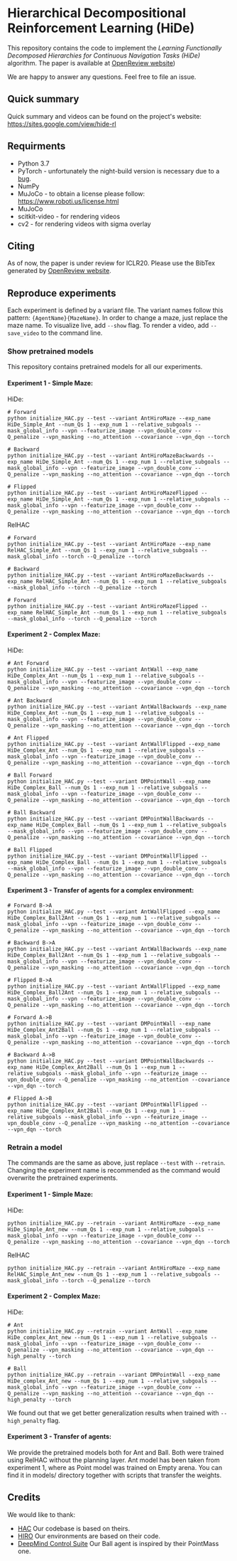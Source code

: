 #  Hierarchical Decompositional Reinforcement Learning (HiDe)
This repository contains the code to implement the *Learning Functionally Decomposed Hierarchies for Continuous Navigation Tasks (HiDe)* algorithm. 
The paper is available at [OpenReview website](https://openreview.net/forum?id=r1nSxrKPH))

We are happy to answer any questions. Feel free to file an issue.

## Quick summary 
Quick summary and videos can be found on the project's website: https://sites.google.com/view/hide-rl

## Requirments
* Python 3.7
* PyTorch - unfortunately the night-build version is necessary due to a [bug](https://github.com/pytorch/pytorch/issues/24403). 
* NumPy
* MuJoCo - to obtain a license please follow: https://www.roboti.us/license.html
* MuJoCo
* scitkit-video - for rendering videos
* cv2 - for rendering videos with sigma overlay

## Citing
As of now, the paper is under review for ICLR20. Please use the BibTex generated by [OpenReview website](https://openreview.net/forum?id=r1nSxrKPH). 

## Reproduce experiments 
Each experiment is defined by a variant file. The variant names follow this pattern: `{AgentName}{MazeName}`. In order to change a maze, just replace the maze name.
To visualize live, add `--show` flag. To render a video, add `--save_video` to the command line.

### Show pretrained models
This repository contains pretrained models for all our experiments.

#### Experiment 1 - Simple Maze:
HiDe:

```
# Forward
python initialize_HAC.py --test --variant AntHiroMaze --exp_name HiDe_Simple_Ant --num_Qs 1 --exp_num 1 --relative_subgoals --mask_global_info --vpn --featurize_image --vpn_double_conv --Q_penalize --vpn_masking --no_attention --covariance --vpn_dqn --torch

# Backward
python initialize_HAC.py --test --variant AntHiroMazeBackwards --exp_name HiDe_Simple_Ant --num_Qs 1 --exp_num 1 --relative_subgoals --mask_global_info --vpn --featurize_image --vpn_double_conv --Q_penalize --vpn_masking --no_attention --covariance --vpn_dqn --torch

# Flipped
python initialize_HAC.py --test --variant AntHiroMazeFlipped --exp_name HiDe_Simple_Ant --num_Qs 1 --exp_num 1 --relative_subgoals --mask_global_info --vpn --featurize_image --vpn_double_conv --Q_penalize --vpn_masking --no_attention --covariance --vpn_dqn --torch

```

RelHAC

```
# Forward
python initialize_HAC.py --test --variant AntHiroMaze --exp_name RelHAC_Simple_Ant --num_Qs 1 --exp_num 1 --relative_subgoals --mask_global_info --torch --Q_penalize --torch

# Backward
python initialize_HAC.py --test --variant AntHiroMazeBackwards --exp_name RelHAC_Simple_Ant --num_Qs 1 --exp_num 1 --relative_subgoals --mask_global_info --torch --Q_penalize --torch

# Forward
python initialize_HAC.py --test --variant AntHiroMazeFlipped --exp_name RelHAC_Simple_Ant --num_Qs 1 --exp_num 1 --relative_subgoals --mask_global_info --torch --Q_penalize --torch
```

#### Experiment 2 - Complex Maze:
HiDe:

```
# Ant Forward
python initialize_HAC.py --test --variant AntWall --exp_name HiDe_Complex_Ant --num_Qs 1 --exp_num 1 --relative_subgoals --mask_global_info --vpn --featurize_image --vpn_double_conv --Q_penalize --vpn_masking --no_attention --covariance --vpn_dqn --torch

# Ant Backward
python initialize_HAC.py --test --variant AntWallBackwards --exp_name HiDe_Complex_Ant --num_Qs 1 --exp_num 1 --relative_subgoals --mask_global_info --vpn --featurize_image --vpn_double_conv --Q_penalize --vpn_masking --no_attention --covariance --vpn_dqn --torch

# Ant Flipped
python initialize_HAC.py --test --variant AntWallFlipped --exp_name HiDe_Complex_Ant --num_Qs 1 --exp_num 1 --relative_subgoals --mask_global_info --vpn --featurize_image --vpn_double_conv --Q_penalize --vpn_masking --no_attention --covariance --vpn_dqn --torch

```

```
# Ball Forward
python initialize_HAC.py --test --variant DMPointWall --exp_name HiDe_Complex_Ball --num_Qs 1 --exp_num 1 --relative_subgoals --mask_global_info --vpn --featurize_image --vpn_double_conv --Q_penalize --vpn_masking --no_attention --covariance --vpn_dqn --torch

# Ball Backward
python initialize_HAC.py --test --variant DMPointWallBackwards --exp_name HiDe_Complex_Ball --num_Qs 1 --exp_num 1 --relative_subgoals --mask_global_info --vpn --featurize_image --vpn_double_conv --Q_penalize --vpn_masking --no_attention --covariance --vpn_dqn --torch

# Ball Flipped
python initialize_HAC.py --test --variant DMPointWallFlipped --exp_name HiDe_Complex_Ball --num_Qs 1 --exp_num 1 --relative_subgoals --mask_global_info --vpn --featurize_image --vpn_double_conv --Q_penalize --vpn_masking --no_attention --covariance --vpn_dqn --torch

```

#### Experiment 3 - Transfer of agents for a complex environment:

```
# Forward B->A
python initialize_HAC.py --test --variant AntWallFlipped --exp_name HiDe_Complex_Ball2Ant --num_Qs 1 --exp_num 1 --relative_subgoals --mask_global_info --vpn --featurize_image --vpn_double_conv --Q_penalize --vpn_masking --no_attention --covariance --vpn_dqn --torch

# Backward B->A
python initialize_HAC.py --test --variant AntWallBackwards --exp_name HiDe_Complex_Ball2Ant --num_Qs 1 --exp_num 1 --relative_subgoals --mask_global_info --vpn --featurize_image --vpn_double_conv --Q_penalize --vpn_masking --no_attention --covariance --vpn_dqn --torch

# Flipped B->A
python initialize_HAC.py --test --variant AntWallFlipped --exp_name HiDe_Complex_Ball2Ant --num_Qs 1 --exp_num 1 --relative_subgoals --mask_global_info --vpn --featurize_image --vpn_double_conv --Q_penalize --vpn_masking --no_attention --covariance --vpn_dqn --torch

# Forward A->B
python initialize_HAC.py --test --variant DMPointWall --exp_name HiDe_Complex_Ant2Ball --num_Qs 1 --exp_num 1 --relative_subgoals --mask_global_info --vpn --featurize_image --vpn_double_conv --Q_penalize --vpn_masking --no_attention --covariance --vpn_dqn --torch

# Backward A->B
python initialize_HAC.py --test --variant DMPointWallBackwards --exp_name HiDe_Complex_Ant2Ball --num_Qs 1 --exp_num 1 --relative_subgoals --mask_global_info --vpn --featurize_image --vpn_double_conv --Q_penalize --vpn_masking --no_attention --covariance --vpn_dqn --torch

# Flipped A->B
python initialize_HAC.py --test --variant DMPointWallFlipped --exp_name HiDe_Complex_Ant2Ball --num_Qs 1 --exp_num 1 --relative_subgoals --mask_global_info --vpn --featurize_image --vpn_double_conv --Q_penalize --vpn_masking --no_attention --covariance --vpn_dqn --torch
```

### Retrain a model
The commands are the same as above, just replace `--test` with `--retrain`. Changing the experiment name is recommended as the command would overwrite the pretrained experiments.

#### Experiment 1 - Simple Maze:
HiDe:

```
python initialize_HAC.py --retrain --variant AntHiroMaze --exp_name HiDe_Simple_Ant_new --num_Qs 1 --exp_num 1 --relative_subgoals --mask_global_info --vpn --featurize_image --vpn_double_conv --Q_penalize --vpn_masking --no_attention --covariance --vpn_dqn --torch
```

RelHAC

```
python initialize_HAC.py --retrain --variant AntHiroMaze --exp_name RelHAC_Simple_Ant_new --num_Qs 1 --exp_num 1 --relative_subgoals --mask_global_info --torch --Q_penalize --torch
```

#### Experiment 2 - Complex Maze:
HiDe:

```
# Ant
python initialize_HAC.py --retrain --variant AntWall --exp_name HiDe_complex_Ant_new --num_Qs 1 --exp_num 1 --relative_subgoals --mask_global_info --vpn --featurize_image --vpn_double_conv --Q_penalize --vpn_masking --no_attention --covariance --vpn_dqn --high_penalty --torch

# Ball
python initialize_HAC.py --retrain --variant DMPointWall --exp_name HiDe_complex_Ant_new --num_Qs 1 --exp_num 1 --relative_subgoals --mask_global_info --vpn --featurize_image --vpn_double_conv --Q_penalize --vpn_masking --no_attention --covariance --vpn_dqn --high_penalty --torch
```

We found out that we get better generalization results when trained with `--high_penalty` flag.

#### Experiment 3 - Transfer of agents:
We provide the pretrained models both for Ant and Ball. Both were trained using RelHAC without the planning layer. 
Ant model has been taken from experiment 1, where as Point model was trained on Empty arena. You can find it in models/ directory together with scripts that transfer the weights.


## Credits
We would like to thank:
* [HAC](https://github.com/andrew-j-levy/Hierarchical-Actor-Critc-HAC-) Our codebase is based on theirs.
* [HIRO](https://github.com/tensorflow/models/tree/master/research/efficient-hrl) Our environments are based on their code.
* [DeepMind Control Suite](https://github.com/deepmind/dm_control/tree/master/dm_control/suite) Our Ball agent is inspired by their PointMass one.
